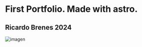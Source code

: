 # First Portfolio. Made with astro.
## Ricardo Brenes 2024

![imagen](https://github.com/user-attachments/assets/0370fce4-1cb4-48a9-ac55-5fab9d44ce7e)
